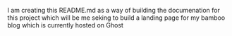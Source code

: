 I am creating this README.md as a way of building the documenation for this project which will be me seking to build a landing page for my bamboo blog which is currently hosted on Ghost
